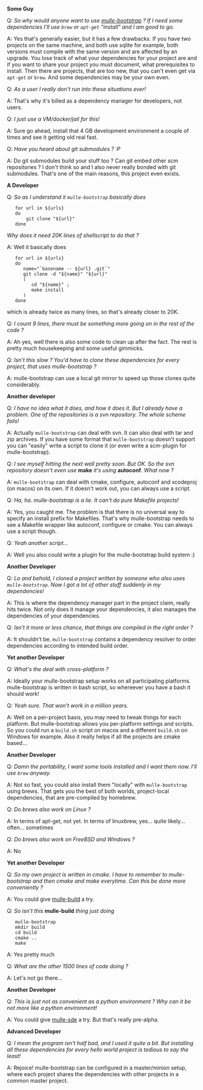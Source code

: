 **Some Guy**

Q: *So why would anyone want to use [mulle-bootstrap](https://github.com/mulle-nat/mulle-bootstrap) ? If I need some dependencies I'll use `brew` or `apt-get` "install" and I am good to go.*

A: Yes that's generally easier, but it has a few drawbacks. If you have two
projects on the same machine, and both use sqlite for example, both versions
must compile with the same version and are affected by an upgrade. You
lose track of what your dependencies for your project are and if you want to
share your project you must document, what prerequisites to install.
Then there are projects, that are too new, that you can't even get via
`apt-get` or `brew`. And some dependencies may be your own even.


Q: *As a user I really don't run into these situations ever!*

A: That's why it's billed as a dependency manager for developers, not users.


Q: *I just use a VM/docker/jail for this!*

A: Sure go ahead, install that 4 GB development environment a couple of times
and see it getting old real fast.


Q: *Have you heard about git submodules ? :P*

A: Do git submodules build your stuff too ? Can git embed other scm repositories  ?
I don't think so and I also never really bonded with git submodules. That's
one of the main reasons, this project even exists.


**A Developer**

Q: *So as I understand it `mulle-bootstrap` basically does*

```
   for url in ${urls}
   do
       git clone "${url}"
   done
```

*Why does it need 20K lines of shellscript to do that ?*

A: Well it basically does

```
   for url in ${urls}
   do
      name="`basename -- ${url} .git`"
      git clone -d "${name}" "${url}"
      (
         cd "${name}" ;
         make install
      )
   done
```

which is already twice as many lines, so that's already closer to 20K.

Q: *I count 9 lines, there must be something more going on in the rest of the code ?*

A: Ah yes, well there is also some code to clean up after the fact. The rest is pretty much housekeeping and some useful gimmicks.


Q: *Isn't this slow ? You'd have to clone these dependencies for every project, that uses mulle-bootstrap ?*

A: mulle-bootstrap can use a local git mirror to speed up those clones quite considerably.


**Another developer**

Q: *I have no idea what it does, and how it does it. But I already have a problem. One of the repositories is a svn repository. The whole scheme fails!*

A: Actually `mulle-bootstrap` can deal with svn. It can also deal with tar and
zip archives. If you have some format that `mulle-bootstrap` doesn't support
you can "easily" write a script to clone it (or even write a scm-plugin for mulle-bootstrap).


Q: *I see myself hitting the next wall pretty soon. But OK. So the svn repository doesn't even use* **make** *it's using*  **autoconf**. *What now ?*

A: `mulle-bootstrap` can deal with cmake, configure, autoconf and
xcodeproj (on macos) on its own. If it doesn't work out, you can always use a script.


Q: *Ha, ha. mulle-bootstrap is a lie. It can't do pure Makefile projects!*

A: Yes, you caught me. The problem is that there is no universal way to specify
an install prefix for Makefiles. That's why mulle-bootstrap needs to see
a Makefile wrapper like autoconf, configure or cmake. You can always use a script though.


Q: *Yeah another script...*

A: Well you also could write a plugin for the mulle-bootstrap build system :)



**Another Developer**

Q: *Lo and behold, I cloned a project written by someone who also uses
`mulle-bootstrap`. Now I got a lot of other stuff suddenly in my dependencies!*

A: This is where the dependency manager part in the project claim, really hits
twice. Not only does it manage your dependencies, it also manages the
dependencies of your dependencies.


Q: *Isn't it more or less chance, that things are compiled in the right order ?*

A: It shouldn't be. `mulle-bootstrap` contains a dependency resolver to order
dependencies according to intended build order.



**Yet another Developer**

Q: *What's the deal with cross-platform ?*

A: Ideally your mulle-bootstrap setup works on all participating platforms.
mulle-bootstrap is written in bash script, so whereever you have a bash it
should work!


Q: *Yeah sure. That won't work in a million years.*

A: Well on a per-project basis, you may need to tweak things for each platform.
But mulle-bootstrap allows you per-platform settings and scripts. So you could
run a `build.sh` script on macos and a different `build.sh` on Windows for
example. Also it really helps if all the projects are cmake based...



**Another Developer**

Q: *Damn the portability, I want some tools installed and I want them now.
I'll use `brew` anyway.*

A: Not so fast, you could also install them "locally" with `mulle-bootstrap`
using brews. That gets you the best of both worlds, project-local dependencies,
that are pre-compiled by homebrew.


Q: *Do brews also work on Linux ?*

A: In terms of apt-get, not yet. In terms of linuxbrew, yes... quite likely...
often... sometimes


Q: *Do brews also work on FreeBSD and Windows ?*

A: No



**Yet another Developer**

Q: *So my own project is written in cmake. I have to remember to mulle-bootstrap
and then cmake and make everytime. Can this be done more conveniently ?*

A: You could give [mulle-build](https://github.com/mulle-nat/mulle-build) a try.


Q: *So isn't this* **mulle-build** *thing just doing*

```
   mulle-bootstrap
   mkdir build
   cd build
   cmake ..
   make
```
A: Yes pretty much


Q: *What are the other 1500 lines of code doing ?*

A: Let's not go there...



**Another Developer**

Q: *This is just not as convenient as a python environment ? Why can it be
not more like a python environment!*

A: You could give [mulle-sde](https://github.com/mulle-nat/mulle-sde) a try. But that's really pre-alpha.



**Advanced Developer**

Q: *I mean the program isn't half bad, and I used it quite a bit. But installing all these dependencies for every hello world project is tedious to say the least!*

A: Rejoice! mulle-bootstrap can be configured in a master/minion setup, where each project shares the dependencies with other projects in a common master project.

